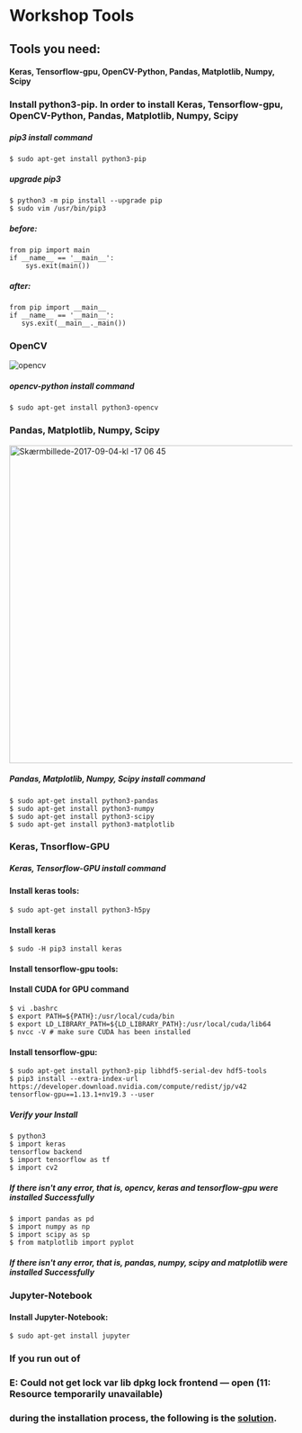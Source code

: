 # Workshop Tools
## Tools you need:
#### Keras, Tensorflow-gpu, OpenCV-Python, Pandas, Matplotlib, Numpy, Scipy
### Install python3-pip. In order to install Keras, Tensorflow-gpu, OpenCV-Python, Pandas, Matplotlib, Numpy, Scipy
##### pip3 install command
    $ sudo apt-get install python3-pip
##### upgrade pip3
    $ python3 -m pip install --upgrade pip 
    $ sudo vim /usr/bin/pip3 
##### before:
    from pip import main
    if __name__ == '__main__':
        sys.exit(main())
##### after:
    from pip import __main__
    if __name__ == '__main__':
       sys.exit(__main__._main())
### OpenCV
![opencv](https://user-images.githubusercontent.com/53148219/69027016-4c0a9700-0a08-11ea-998e-0c0360039ce5.jpg)
##### opencv-python install command
    $ sudo apt-get install python3-opencv
### Pandas, Matplotlib, Numpy, Scipy
<img width="565" alt="Skærmbillede-2017-09-04-kl -17 06 45" src="https://user-images.githubusercontent.com/53148219/69063934-4c328300-0a58-11ea-8bac-9b200d9fb714.png">

##### Pandas, Matplotlib, Numpy, Scipy install command
    $ sudo apt-get install python3-pandas
    $ sudo apt-get install python3-numpy
    $ sudo apt-get install python3-scipy
    $ sudo apt-get install python3-matplotlib
### Keras, Tnsorflow-GPU
##### Keras, Tensorflow-GPU install command
#### Install keras tools:
    $ sudo apt-get install python3-h5py
#### Install keras
    $ sudo -H pip3 install keras
#### Install tensorflow-gpu tools:
#### Install CUDA for GPU command
    $ vi .bashrc
    $ export PATH=${PATH}:/usr/local/cuda/bin
    $ export LD_LIBRARY_PATH=${LD_LIBRARY_PATH}:/usr/local/cuda/lib64
    $ nvcc -V # make sure CUDA has been installed
#### Install tensorflow-gpu:
    $ sudo apt-get install python3-pip libhdf5-serial-dev hdf5-tools
    $ pip3 install --extra-index-url https://developer.download.nvidia.com/compute/redist/jp/v42 tensorflow-gpu==1.13.1+nv19.3 --user
##### Verify your Install
    $ python3
    $ import keras
    tensorflow backend
    $ import tensorflow as tf
    $ import cv2
##### If there isn't any error, that is, opencv, keras and tensorflow-gpu were installed Successfully
    $ import pandas as pd
    $ import numpy as np
    $ import scipy as sp
    $ from matplotlib import pyplot
##### If there isn't any error, that is, pandas, numpy, scipy and matplotlib were installed Successfully
### Jupyter-Notebook
#### Install Jupyter-Notebook:
    $ sudo apt-get install jupyter
### If you run out of
### E: Could not get lock var lib dpkg lock frontend — open (11: Resource temporarily unavailable)
### during the installation process, the following is the [solution](https://github.com/KevinTsaiCodes/nvidia-jetbot-workshop/wiki/E:-Could-not-get-lock--var-lib-dpkg-lock-frontend-%E2%80%94-open-(11:-Resource-temporarily-unavailable)).

